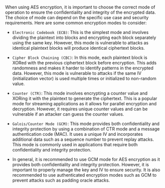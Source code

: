 When using AES encryption, it is important to choose the correct mode of operation to ensure the confidentiality and integrity of the encrypted data. The choice of mode can depend on the specific use case and security requirements. Here are some common encryption modes to consider:

* `Electronic Codebook (ECB)`: This is the simplest mode and involves dividing the plaintext into blocks and encrypting each block separately using the same key. However, this mode is vulnerable to attacks as identical plaintext blocks will produce identical ciphertext blocks.
* `Cipher Block Chaining (CBC)`: In this mode, each plaintext block is XORed with the previous ciphertext block before encryption. This adds randomness and makes it harder to identify patterns in the encrypted data. However, this mode is vulnerable to attacks if the same IV (initialization vector) is used multiple times or initialized to non-random value.
* `Counter (CTR)`: This mode involves encrypting a counter value and XORing it with the plaintext to generate the ciphertext. This is a popular mode for streaming applications as it allows for parallel encryption and decryption. However, it requires unique counter values and can be vulnerable if an attacker can guess the counter values.
* `Galois/Counter Mode (GCM)`: This mode provides both confidentiality and integrity protection by using a combination of CTR mode and a message authentication code (MAC). It uses a unique IV and incorporates additional data such as a sequence number to prevent replay attacks. This mode is commonly used in applications that require both confidentiality and integrity protection.

* In general, it is recommended to use GCM mode for AES encryption as it provides both confidentiality and integrity protection. However, it is important to properly manage the key and IV to ensure security. It is also recommended to use authenticated encryption modes such as GCM to prevent attacks such as padding oracle attacks.